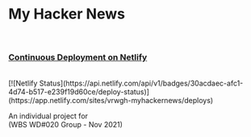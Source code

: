 # My Hacker News

<br/>
<h3><a href="https://vrwgh-myhackernews.netlify.app/">Continuous Deployment on Netlify</a></h3>
<br/>
[![Netlify Status](https://api.netlify.com/api/v1/badges/30acdaec-afc1-4d74-b517-e239f19d60ce/deploy-status)](https://app.netlify.com/sites/vrwgh-myhackernews/deploys)

An individual project for
<br/>
(WBS WD#020 Group - Nov 2021)
